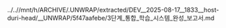 ../..//mnt/h/ARCHIVE/.UNWRAP/extracted/DEV__2025-08-17__1833__host-duri-head/__UNWRAP/5f47aafebe/3단계_통합_학습_시스템_완성_보고서.md